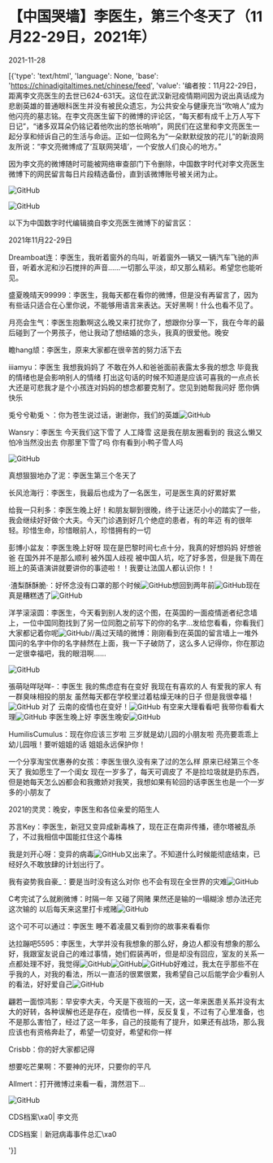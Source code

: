 # 【中国哭墙】李医生，第三个冬天了（11月22-29日，2021年）

2021-11-28

[{'type': 'text/html', 'language': None, 'base': 'https://chinadigitaltimes.net/chinese/feed', 'value': '编者按：11月22-29日，距离李文亮医生的去世已624-631天。这位在武汉新冠疫情期间因为说出真话成为悲剧英雄的普通眼科医生并没有被民众遗忘，为公共安全与健康充当“吹哨人”成为他闪亮的墓志铭。在李文亮医生留下的微博的评论区，“每天都有成千上万人写下日记”，“诸多双耳朵仍铭记着他吹出的悠长哨响”，网民们在这里和李文亮医生一起分享和倾诉自己的生活与命运。正如一位网名为“一朵默默绽放的花儿”的新浪网友所说：“李文亮微博成了‘互联网哭墙’，一个安放人们良心的地方。”

因为李文亮的微博随时可能被网络审查部门下令删除，中国数字时代对李文亮医生微博下的网民留言每日片段精选备份，直到该微博账号被关闭为止。

![GitHub](https://chinadigitaltimes.net/chinese/files/2020/03/Screenshot-2020-03-13-10.48.21.png)

![GitHub](https://chinadigitaltimes.net/chinese/files/2020/03/Screenshot-2020-03-15-11.01.33.png)

以下为中国数字时代编辑摘自李文亮医生微博下的留言区：

2021年11月22-29日

Dreamboat连：李医生，我听着窗外的鸟叫，听着窗外一辆又一辆汽车飞驰的声音，听着水泥和沙石搅拌的声音&#8230;&#8230;一切那么平淡，却又那么精彩。希望您也能听见。

盛夏晚晴天99999：李医生，我每天都在看你的微博，但是没有再留言了，因为有些话只适合在心里你说，不能够用语言来表达。天好黑啊！什么也看不见了。

月亮会生气：李医生抱歉啊这么晚又来打扰你了，想跟你分享一下，我在今年的最后碰到了一个男孩子，他让我动了想结婚的念头，我真的很爱他。晚安

瞻hang颃：李医生，原来大家都在很辛苦的努力活下去

iiiamyu：李医生 我想我妈妈了 不敢在外人和爸爸面前表露太多我的想念 毕竟我的情绪也是会影响别人的情绪 打出这句话的时候不知道是应该可喜我的一点点长大还是可悲我才是个小孩连对妈妈的想念都要克制了。您见到她帮我问好 愿你俩快乐

兎兮兮勒兎丶：你为苍生说过话，谢谢你，我们的英雄![GitHub](https://chinadigitaltimes.net/chinese/files/2021/11/post-673815-61a414a678edf.png)

Wansry：李医生 今天我们这下雪了 人工降雪 这是我在朋友圈看到的 我这么懒又怕冷当然没出去 你那里下雪了吗 你有看到小鸭子雪人吗

![GitHub](https://chinadigitaltimes.net/chinese/files/2021/11/image-1638138134551.png)

真想狠狠地办了泥：李医生第三个冬天了

长风沧海行：李医生，我最后也成为了一名医生，可是医生真的好累好累

给我一只利多：李医生晚上好！和朋友聊到很晚，终于让迷茫小小的踏实了一些，我会继续好好做个大夫。今天门诊遇到好几个绝症的患者，有的年迈 有的很年轻。珍惜生命，珍惜眼前人，珍惜拥有的一切

彭博小盆友：李医生晚上好呀 现在是巴黎时间七点十分，我真的好想妈妈 好想爸爸 在国外并不是那么顺利 被外国人歧视 被中国人坑，吃了好多苦，但是我下周在班上的英语演讲就要讲你的事迹啦！！我要让法国人都认识你！！

·渣梨酥酥脆·：好怀念没有口罩的那个时候![GitHub](https://chinadigitaltimes.net/chinese/files/2021/11/post-673815-61a414a67fc16.png)想回到两年前![GitHub](https://chinadigitaltimes.net/chinese/files/2021/11/post-673815-61a414a67fc16.png)现在真是糟糕透了![GitHub](https://chinadigitaltimes.net/chinese/files/2021/11/post-673815-61a414a67fc16.png)

洋芋滚滚圆：李医生，今天看到别人发的这个图，在英国的一面疫情逝者纪念墙上，一位中国同胞找到了另一位同胞之前写下的你的名字…发给您看看，你看我们大家都记着你呢![GitHub](https://s.w.org/images/core/emoji/13.1.0/72x72/2764.png)//禹过天晴的微博：刚刚看到在英国的留言墙上一堆外国问的名字中你的名字赫然在上面，我一下子破防了，这么多人记得你，你在那边一定很幸福吧，我的眼泪啊……

![GitHub](https://chinadigitaltimes.net/chinese/files/2021/11/image-1638141482247.png)

張萌哒咩哒咩-：李医生 我的焦虑症有在变好 我现在有喜欢的人 有爱我的家人 有一群臭味相投的朋友 虽然每天都在学校里过着枯燥无味的日子 但是我很幸福！![GitHub](https://chinadigitaltimes.net/chinese/files/2021/11/post-673815-61a414a692d1b.png) 对了 云南的疫情也在变好！![GitHub](https://chinadigitaltimes.net/chinese/files/2021/11/post-673815-61a414a692d1b.png) 有空来大理看看吧 我带你看看大理![GitHub](https://chinadigitaltimes.net/chinese/files/2021/11/post-673815-61a414a692d1b.png) 李医生晚上好 李医生晚安![GitHub](https://chinadigitaltimes.net/chinese/files/2021/11/post-673815-61a414a692d1b.png)

HumilisCumulus：现在你应该三岁啦 三岁就是幼儿园的小朋友啦 亮亮要乖乖上幼儿园哦！要听姐姐的话 姐姐永远保护你！

一个分享淘宝优惠券的女孩：李医生很久没有来了过的怎么样 原来已经第三个冬天了 我如愿生了一个闺女 现在一岁多了，每天可调皮了 不是捡垃圾就是扔东西，但是她每天怎么凶都会和我撒娇对我笑，我想如果有轮回的话李医生也是一个一岁多的小朋友了

2021的灵灵：晚安，李医生和各位亲爱的陌生人

苏言Key：李医生，新冠又变异成新毒株了，现在正在南非传播，德尔塔被乱杀了，不过我相信中国能扛住这个毒株

我是刘开心呀：变异的病毒![GitHub](https://s.w.org/images/core/emoji/13.1.0/72x72/1f9a0.png)又出来了。不知道什么时候能彻底结束，已经好久不敢放肆的计划出行了。

我有姿势我自豪_：要是当时没有这么对你 也不会有现在全世界的灾难![GitHub](https://chinadigitaltimes.net/chinese/files/2021/11/post-673815-61a414a6ac68f.png)

C考完试了么就刷微博：时隔一年 又碰了网赌 果然还是输的一塌糊涂 想办法还完这次输的 以后每天来这里打卡戒赌![GitHub](https://chinadigitaltimes.net/chinese/files/2021/11/post-673815-61a414a67fc16.png)

这个可不可以通过：李医生 睡不着凌晨又看到你的故事来看看你

达拉蹦吧5595：李医生，大学并没有我想象的那么好，身边人都没有想象的那么好，我跟室友说自己的难过事情，她们假装再听，但是却没有回应，室友的关系一点都处理不好，我觉得![GitHub](https://chinadigitaltimes.net/chinese/files/2021/11/post-673815-61a414a67fc16.png)![GitHub](https://chinadigitaltimes.net/chinese/files/2021/11/post-673815-61a414a67fc16.png)![GitHub](https://chinadigitaltimes.net/chinese/files/2021/11/post-673815-61a414a67fc16.png)好难过，我太在乎那些不在乎我的人，对我的看法，所以一直活的很累很累，我希望自己以后能学会少看别人的看法，好好爱自己![GitHub](https://chinadigitaltimes.net/chinese/files/2021/11/post-673815-61a414a6cf015.png)

翩若一面惊鸿影：早安李大夫，今天是下夜班的一天，这一年来医患关系并没有太大的好转，各种误解也还是存在，疫情也一样，反反复复，不过有了心里准备，也不是那么害怕了，经过了这一年多，自己的技能有了提升，如果还有战场，那么我应该也有资格奔赴了，希望一切变好，希望和你一样

Crisbb：你的好大家都记得

想要吃芒果啊：不要神的光环，只要你的平凡

Allmert：打开微博过来看一看，潸然泪下…



![GitHub](https://chinadigitaltimes.net/chinese/files/2020/03/37-150x150.jpg)

CDS档案\xa0| 李文亮

CDS档案｜新冠病毒事件总汇\xa0

'}]